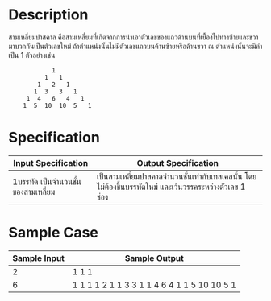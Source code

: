 # Description
สามเหลี่ยมปาสคาล คือสามเหลี่ยมที่เกิดจากการนำเอาตัวเลขของแถวด้านบนที่เยื้องไปทางซ้ายและขวามาบวกกันเป็นตัวเลขใหม่ ถ้าตำแหน่งนั้นไม่มีตัวเลขแถวบนด้านซ้ายหรือด้านขวา ณ ตำแหน่งนั้นจะมีค่าเป็น 1 ตัวอย่างเช่น
```
            1
          1   1
        1   2   1
       1  3   3   1
     1  4   6   4   1
    1  5  10  10  5   1
```

# Specification
| Input Specification | Output Specification |
| - | - |
| 1บรรทัด เป็นจำนวนชั้นของสามเหลี่ยม | เป็นสามเหลี่ยมปาสคาลจำนวนชั้นเท่ากับเทสเคสนั้น โดยไม่ต้องขึ้นบรรทัดใหม่ และเว้นวรรคระหว่างตัวเลข 1 ช่อง |


# Sample Case
| Sample Input | Sample Output |
| - | - |
| 2 | 1 1 1 |
| 6 | 1 1 1 1 2 1 1 3 3 1 1 4 6 4 1 1 5 10 10 5 1 |